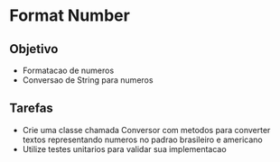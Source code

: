 # Format Number

## Objetivo
- Formatacao de numeros
- Conversao de String para numeros

## Tarefas
- Crie uma classe chamada Conversor com metodos para converter textos representando
numeros no padrao brasileiro e americano
- Utilize testes unitarios para validar sua implementacao 